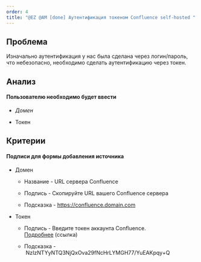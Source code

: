 ```yaml
---
order: 4
title: "@EZ @AM [done] Аутентификация токеном Confluence self-hosted "
---
```


## **Проблема**

Изначально аутентификация у нас была сделана через логин/пароль, что небезопасно, необходимо сделать аутентификацию через токен.

## Анализ

#### **Пользователю необходимо будет ввести**

-  *Домен*

-  Токен

## Критерии

#### Подписи для формы добавления источника

-  Домен

   -  Название - URL сервера Confluence

   -  Подпись - Скопируйте URL вашего Confluence сервера

   -  Подсказка - <https://confluence.domain.com>

-  Токен

   -  Подпись - Введите токен аккаунта Confluence. [Подробнее](https://confluence.atlassian.com/enterprise/using-personal-access-tokens-1026032365.html) (ссылка)

   -  Подсказка - NzIzNTYyNTQ3NjQxOva29fNcHrLYMGH77/YuEAKpqy+Q